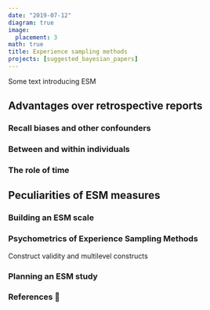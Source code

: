 ```yaml
---
date: "2019-07-12"
diagram: true
image:
  placement: 3
math: true
title: Experience sampling methods
projects: [suggested_bayesian_papers]
---
```


Some text introducing ESM

## Advantages over retrospective reports

### Recall biases and other confounders

### Between and within individuals

### The role of time

## Peculiarities of ESM measures

### Building an ESM scale

### Psychometrics of Experience Sampling Methods

Construct validity and multilevel constructs

### Planning an ESM study


### References 🙌
